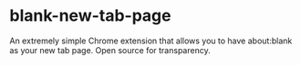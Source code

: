 # blank-new-tab-page
An extremely simple Chrome extension that allows you to have about:blank as your new tab page. Open source for transparency.
